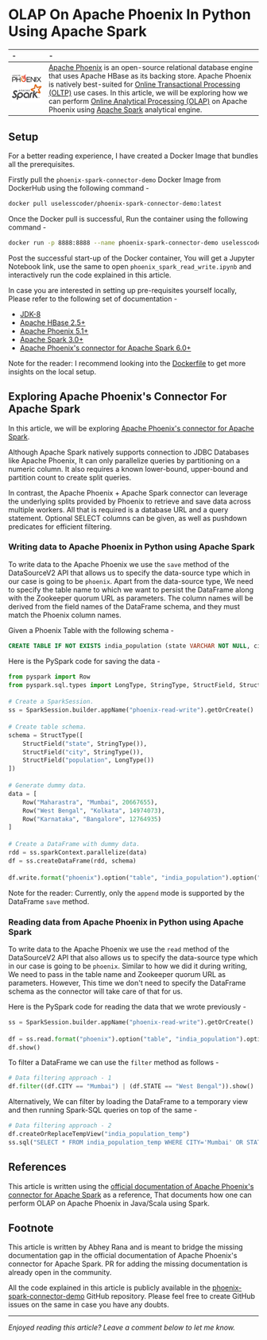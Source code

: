 # OLAP On Apache Phoenix In Python Using Apache Spark

| - | - |
| :---        | :--- |
| ![Apache Phoenix + Apache Spark Logo](/assests/apache-phoenix-spark-connector.jpeg) | [Apache Phoenix](https://phoenix.apache.org/) is an open-source relational database engine that uses Apache HBase as its backing store. Apache Phoenix is natively best-suited for [Online Transactional Processing (OLTP)](https://en.wikipedia.org/wiki/Online_transaction_processing) use cases. In this article, we will be exploring how we can perform [Online Analytical Processing (OLAP)](https://en.wikipedia.org/wiki/Online_analytical_processing) on Apache Phoenix using [Apache Spark](https://spark.apache.org/) analytical engine. |

## Setup

For a better reading experience, I have created a Docker Image that bundles all the prerequisites.

Firstly pull the `phoenix-spark-connector-demo` Docker Image from DockerHub using the following command -

```bash
docker pull uselesscoder/phoenix-spark-connector-demo:latest
```

Once the Docker pull is successful, Run the container using the following command -

```bash
docker run -p 8888:8888 --name phoenix-spark-connector-demo uselesscoder/phoenix-spark-connector-demo:latest
```

Post the successful start-up of the Docker container,
 You will get a Jupyter Notebook link, use the same to open `phoenix_spark_read_write.ipynb` and interactively run the code explained in this article.

In case you are interested in setting up pre-requisites yourself locally,
 Please refer to the following set of documentation -

* [JDK-8](https://openjdk.org/install/)
* [Apache HBase 2.5+](https://hbase.apache.org/book.html#quickstart)
* [Apache Phoenix 5.1+](https://phoenix.apache.org/installation.html)
* [Apache Spark 3.0+](https://spark.apache.org/downloads.html)
* [Apache Phoenix's connector for Apache Spark 6.0+](https://github.com/apache/phoenix-connectors/tree/master/phoenix5-spark3#configuring-spark-to-use-the-connector)

Note for the reader: I recommend looking into the [Dockerfile](https://github.com/Abhey/phoenix-spark-connector-demo/blob/main/Dockerfile) to get more insights on the local setup.

## Exploring Apache Phoenix's Connector For Apache Spark

In this article, we will be exploring [Apache Phoenix's connector for Apache Spark](https://github.com/apache/phoenix-connectors/tree/master/phoenix5-spark3).

Although Apache Spark natively supports connection to JDBC Databases like Apache Phoenix, It can only parallelize queries by partitioning on a numeric column. It also requires a known lower-bound, upper-bound and partition count to create split queries.

In contrast, the Apache Phoenix + Apache Spark connector can leverage the underlying splits provided by Phoenix to retrieve and save data across multiple workers. All that is required is a database URL and a query statement. Optional SELECT columns can be given, as well as pushdown predicates for efficient filtering.

### Writing data to Apache Phoenix in Python using Apache Spark

To write data to the Apache Phoenix we use the `save` method of the DataSourceV2 API that allows us to specify the data-source type which in our case is going to be `phoenix`.
Apart from the data-source type, We need to specify the table name to which we want to persist the DataFrame along with the Zookeeper quorum URL as parameters.
The column names will be derived from the field names of the DataFrame schema, and they must match the Phoenix column names.

Given a Phoenix Table with the following schema -

```SQL
CREATE TABLE IF NOT EXISTS india_population (state VARCHAR NOT NULL, city VARCHAR NOT NULL, population BIGINT CONSTRAINT india_population_pk PRIMARY KEY (state, city));
```

Here is the PySpark code for saving the data -

```python
from pyspark import Row
from pyspark.sql.types import LongType, StringType, StructField, StructType

# Create a SparkSession.
ss = SparkSession.builder.appName("phoenix-read-write").getOrCreate()

# Create table schema.
schema = StructType([
    StructField("state", StringType()), 
    StructField("city", StringType()), 
    StructField("population", LongType())
])

# Generate dummy data.
data = [
    Row("Maharastra", "Mumbai", 20667655),
    Row("West Bengal", "Kolkata", 14974073), 
    Row("Karnataka", "Bangalore", 12764935)
]

# Create a DataFrame with dummy data.
rdd = ss.sparkContext.parallelize(data)
df = ss.createDataFrame(rdd, schema)

df.write.format("phoenix").option("table", "india_population").option("zkUrl", "localhost:2181").mode("append").save()
```

Note for the reader: Currently, only the `append` mode is supported by the DataFrame `save` method.

### Reading data from Apache Phoenix in Python using Apache Spark

To write data to the Apache Phoenix we use the `read` method of the DataSourceV2 API that also allows us to specify the data-source type which in our case is going to be `phoenix`.
Similar to how we did it during writing, We need to pass in the table name and Zookeeper quorum URL as parameters. However, This time we don't need to specify the DataFrame schema as the connector will take care of that for us.

Here is the PySpark code for reading the data that we wrote previously -

```python
ss = SparkSession.builder.appName("phoenix-read-write").getOrCreate()

df = ss.read.format("phoenix").option("table", "india_population").option("zkUrl", "localhost:2181").load()
df.show()
```

To filter a DataFrame we can use the `filter` method as follows -

```python
# Data filtering approach - 1
df.filter((df.CITY == "Mumbai") | (df.STATE == "West Bengal")).show()
```

Alternatively, We can filter by loading the DataFrame to a temporary view and then running Spark-SQL queries on top of the same -

```python
# Data filtering approach - 2
df.createOrReplaceTempView("india_population_temp")
ss.sql("SELECT * FROM india_population_temp WHERE CITY='Mumbai' OR STATE='West Bengal'").show()
```

## References

This article is written using the [official documentation of Apache Phoenix's connector for Apache Spark](https://github.com/apache/phoenix-connectors/tree/master/phoenix5-spark3#configuring-spark-to-use-the-connector) as a reference, That documents how one can perform OLAP on Apache Phoenix in Java/Scala using Spark.

## Footnote

This article is written by Abhey Rana and is meant to bridge the missing documentation gap in the official documentation of Apache Phoenix's connector for Apache Spark. PR for adding the missing documentation is already open in the community.

All the code explained in this article is publicly available in the [phoenix-spark-connector-demo](https://github.com/Abhey/phoenix-spark-connector-demo) GitHub repository. Please feel free to create GitHub issues on the same in case you have any doubts.

--------------------------------------------------------------------------------------------

*Enjoyed reading this article? Leave a comment below to let me know.*

